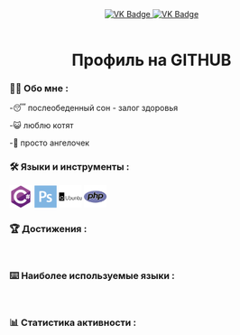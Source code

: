 <div id="badges" align ="center">
  <a href="https://vk.com/goryachiy_doshik">
    <img src = "https://img.shields.io/badge/VK-blue?style=for-the-badge&logo=VK&logoColor=white" alt="VK Badge"/>
  </a>  
    <a href="https://mail.google.com/mail/u/0/#inbox">
    <img src = "https://img.shields.io/badge/EMAIL-red?style=for-the-badge&logo=Gmail&logoColor=white" alt="VK Badge"/>
     </a>
  </div>
  <div id="viewprof" align ="center">
    <img src = "https://komarev.com/ghpvc/?username=JatPack&style=flat-square&color=blue" alt=""/>
  </div>
<div id="heythere" align ="center">
<h1> Профиль на GITHUB </h1>
</div>

### :man_technologist: Обо мне :

-:sleeping: послеобеденный сон - залог здоровья

-:smiley_cat: люблю котят

-:angel: просто ангелочек

### :hammer_and_wrench: Языки и инструменты :

<div>
  <img src="https://github.com/devicons/devicon/blob/master/icons/csharp/csharp-original.svg" width="40" height="40"/>
  <img src="https://github.com/devicons/devicon/blob/master/icons/photoshop/photoshop-plain.svg" width="40" height="40"/>
  <img src="https://github.com/devicons/devicon/blob/master/icons/ubuntu/ubuntu-plain-wordmark.svg" width="40" height="40"/>
  <img src="https://github.com/devicons/devicon/blob/master/icons/php/php-original.svg" width="40" height="40"/>
</div>

### :trophy: Достижения :
<div>
  <img src = "https://github-profile-trophy.vercel.app/?username=JatPack&theme=onedark" alt=""/>
</div>

### :keyboard: Наиболее используемые языки :
<div>
 <img src = "https://github-readme-stats.vercel.app/api?username=JatPack&show_icons=true&theme=radical" alt=""/>
</div>

### :bar_chart: Статистика активности :
<div>
<img src="https://github-readme-activity-graph.vercel.app/graph?username=JatPack&theme=merko" alt=""/>
</div>
